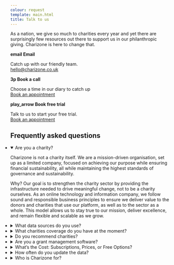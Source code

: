 ```yaml
---
colour: request
template: main.html
title: Talk to us
---
```


As a nation, we give so much to charities every year and yet there are surprisingly few resources out there to support us in our philanthropic giving. Charizone is here to change that.

<div class="container grid">
    <div class="col-span-1 box shadow bg-white info">
        <strong class="flex-row left">
            <span class="btn bg-navy colour-complement icon material-icons no-hover no-cursor icon-spin">email</span>
            Email
        </strong>
        <p>
            Catch up with our friendly team.<br>
            <a href="mailto:hello@charizone.co.uk">hello@charizone.co.uk</a>
        </p>
    </div>
    <div class="col-span-1 box shadow bg-white info">
        <strong class="flex-row left">
            <span class="btn bg-purple colour-complement icon material-icons no-hover no-cursor icon-spin">3p</span>
            Book a call
        </strong>
        <p>
            Choose a time in our diary to catch up<br>
            <a class="appointment-booker" href="{{ config.extra.appointment_booker }}">Book an appointment</a>
        </p>
    </div>
    <div class="col-span-1 box shadow bg-white info">
        <strong class="flex-row left">
            <span class="btn bg-pink colour-complement icon material-icons no-hover no-cursor icon-spin">play_arrow</span>
            Book free trial
        </strong>
        <p>
            Talk to us to start your free trial.<br>
            <a class="appointment-booker" href="{{ config.extra.appointment_booker }}">Book an appointment</a>
        </p>
    </div>
</div>

## Frequently asked questions

<ul class="accordian border-bottom b--black-05" style="padding-left: 0;">
    <li class="border-top b--black-05">
        <details open="" name="faqs">
            <summary>Are you a charity?</summary>
            <p>
                Charizone is not a charity itself.  We are a mission-driven organisation, set up as a limited company, focused on achieving our purpose while ensuring financial sustainability, all while maintaining the highest standards of governance and sustainability.
            </p>
            <p>
                Why? Our goal is to strengthen the charity sector by providing the infrastructure needed to drive meaningful change, not to be a charity ourselves. As an online technology and information company, we follow sound and responsible business principles to ensure we deliver value to the donors and charities that use our platform, as well as to the sector as a whole. This model allows us to stay true to our mission, deliver excellence, and remain flexible and scalable as we grow.
            </p>
        </details>
    </li>
    <li class="border-top b--black-05">
        <details name="faqs">
            <summary>What data sources do you use?</summary>
            <p>
                We use a variety of accessible and reliable sources recognised in the sector, all of which need to meet our data standards.
            </p>
            <p>
                Right now, we pull data from:
            </p>
            <ul>
                <li>Charity Commission for England and Wales</li>
                <li>Office of the Scottish Charity Regulator</li>
                <li>The Charity Commission for Northern Ireland</li>
                <li>Office of the Regulator of Community Interest Companies</li>
                <li>Companies House</li>
                <li>Fundraising Regulator</li>
                <li>Funders publishing data using the 360Giving Data Standard</li>
                <li>Social Media sites</li>
                <li>Charity's websites</li>
            </ul>
            </p>
            <p>
                For the Charizone Charity Performance Framework Report, we also use publicly available data found on charity websites, annual reports, and other publications. You can find more details on this in [insert link or section].
            </p>
            <p>
                We're always looking to add more sources, so if you have any suggestions, please get in touch!
            </p>
        </details>
    </li>
    <li class="border-top b--black-05">
        <details name="faqs">
            <summary>What charities coverage do you have at the moment?</summary>
            <p>
                At the moment, we're focusing on charities registered with the Charity Commission for England and Wales. This is because the reporting requirements there are more detailed, allowing us to provide you with richer, more comprehensive information.
            </p>
            <p>
                Although we also have access to the registers for Scotland and Northern Ireland, charities registered exclusively in those regions may have incomplete data compared to those in England and Wales. We aim to offer the most accurate and complete information possible.
            </p>
        </details>
    </li>
    <li class="border-top b--black-05">
        <details name="faqs">
            <summary>Do you recommend charities?</summary>
            <p>
                We don’t make charity recommendations, but we provide comprehensive, reliable data to help you make informed decisions about where to give. By making essential information more accessible, we empower donors and funders to give with confidence.
            </p>
            <p>
                We use data to strengthen collaboration between funders and charities and build trust-based, long-term relationships that drive meaningful, scalable impact.
            </p>
        </details>
    </li>
    <li class="border-top b--black-05">
        <details name="faqs">
            <summary>Are you a grant management software?</summary>
            <p>
                We support philanthropic efforts by providing data.
            </p>
            <p>
                For organisations without dedicated tools, we help them build, manage, and track their charitable portfolios, ensuring they have the necessary data to make informed and confident decisions.
            </p>
            <p>
                For those already using grant management softwares, our data integrates seamlessly with most software through our API, enhancing their existing capabilities. If you have a specific system in place, get in touch, and we’ll see how we can support your existing setup.
            </p>
        </details>
    </li>
    <li class="border-top b--black-05">
        <details name="faqs">
            <summary>What’s the Cost: Subscriptions, Prices, or Free Options?</summary>
            <p>
                We aim to provide comprehensive solutions tailored to your needs. Pricing depends on the offering you choose—whether it’s a subscription, integration, reports, or a combination of these—and how you plan to use the platform. We avoid publishing specific pricing online to ensure each plan is personalised to your requirements.
            </p>
            <p>
                To receive a custom quote, simply reach out to us. We'll discuss your needs and provide a plan that aligns with your budget and goals.
            </p>
            <p>
                To help you experience the value of Atlas before committing, we also offer a free trial, so you can explore its benefits firsthand.
            </p>
        </details>
    </li>
    <li class="border-top b--black-05">
        <details name="faqs">
            <summary>How often do you update the data?</summary>
            <p>
                We aim to use the most accurate and up-to-date data available.
            </p>
            <p>
                Our data from Charity regulators like the Charity Commission is updated every day. Other information may be updated less regularly depending on the source.
            </p>
        </details>
    </li>
    <li class="border-top b--black-05">
        <details name="faqs">
            <summary>Who is Charizone for?</summary>
            <p>
                Charizone works with both sides of the funding landscape
            </p>
            <p>
                We work with philanthropic institutions and advisors who face the challenge of selecting and engaging with the *right* charities.
            </p>
            <p>
                We provide charities with independent insights to enhance transparency and build trust, helping them achieve lasting impact.
            </p>
            <p>
                One day, we want Charizone to be for everyone—making informed giving accessible to all.
            </p>
        </details>
    </li>
</ul>
